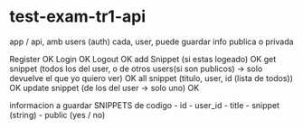 # test-exam-tr1-api
app / api, amb users (auth)
cada, user, puede guardar info publica o privada

Register OK
Login OK
Logout OK
add Snippet (si estas logeado) OK
get snippet (todos los del user, o de otros users(si son publicos) -> solo devuelve el que yo quiero ver) OK
all snippet (titulo, user, id (lista de todos)) OK
update snippet (de los del user -> solo uno) OK

informacion a guardar SNIPPETS de codigo
    - id
    - user_id
    - title
    - snippet (string)
    - public (yes / no)